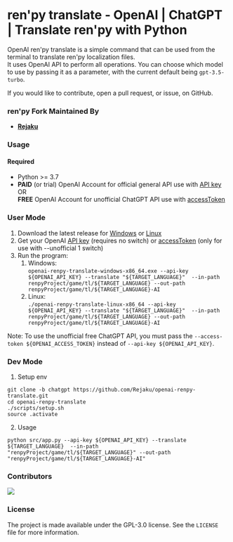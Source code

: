 # ren'py translate - OpenAI | ChatGPT | Translate ren'py with Python

OpenAI ren'py translate is a simple command that can be used from the terminal to translate ren'py localization files.  
It uses OpenAI API to perform all operations. You can choose which model to use by passing it as a parameter, with
the current default being `gpt-3.5-turbo`.

If you would like to contribute, open a pull request, or issue, on GitHub.

### ren'py Fork Maintained By

- **[Rejaku](https://github.com/Rejaku)**

### Usage

#### Required

- Python >= 3.7
- **PAID** (or trial) OpenAI Account for official general API use with [API key](https://platform.openai.com/account/api-keys)  
  OR  
  **FREE** OpenAI Account for unofficial ChatGPT API use with [accessToken](https://chat.openai.com/api/auth/session)

### User Mode

1. Download the latest release for
[Windows](https://github.com/Rejaku/openai-renpy-translate/releases/latest/download/openai-renpy-translate-windows-x86_64.exe)
or [Linux](https://github.com/Rejaku/openai-renpy-translate/releases/latest/download/openai-renpy-translate-linux-x86_64)
2. Get your OpenAI [API key](https://platform.openai.com/account/api-keys) (requires no switch)
   or [accessToken](https://chat.openai.com/api/auth/session) (only for use with --unofficial 1 switch)
3. Run the program:  
   1. Windows:  
   `openai-renpy-translate-windows-x86_64.exe --api-key ${OPENAI_API_KEY} --translate "${TARGET_LANGUAGE}" 
   --in-path renpyProject/game/tl/${TARGET_LANGUAGE} --out-path renpyProject/game/tl/${TARGET_LANGUAGE}-AI`
   2. Linux:  
   `./openai-renpy-translate-linux-x86_64 --api-key ${OPENAI_API_KEY} --translate "${TARGET_LANGUAGE}" 
   --in-path renpyProject/game/tl/${TARGET_LANGUAGE} --out-path renpyProject/game/tl/${TARGET_LANGUAGE}-AI`

Note: To use the unofficial free ChatGPT API, you must pass the `--access-token ${OPENAI_ACCESS_TOKEN}` instead of 
`--api-key ${OPENAI_API_KEY}`.

### Dev Mode

1. Setup env

```
git clone -b chatgpt https://github.com/Rejaku/openai-renpy-translate.git
cd openai-renpy-translate
./scripts/setup.sh
source .activate
```

2. Usage

`python src/app.py --api-key ${OPENAI_API_KEY} --translate ${TARGET_LANGUAGE} 
--in-path "renpyProject/game/tl/${TARGET_LANGUAGE}" --out-path "renpyProject/game/tl/${TARGET_LANGUAGE}-AI"`

### Contributors

<a href="https://github.com/Rejaku/openai-renpy-translate/graphs/contributors"> <img src="https://contrib.rocks/image?repo=Rejaku/openai-renpy-translate" /> </a>

### License

The project is made available under the GPL-3.0 license. See the `LICENSE` file for more information.
